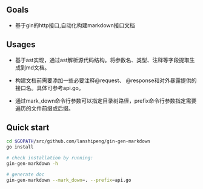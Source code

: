 ## Goals
- 基于gin的http接口,自动化构建markdown接口文档

## Usages

- 基于ast实现，通过ast解析源代码结构。将参数名、类型、注释等字段提取生成到md文档。

- 构建文档前需要添加一些必要注释@request、 @response和对外暴露提供的接口名。具体可参考api.go。

- 通过mark_down命令行参数可以指定目录树路径，prefix命令行参数指定需要遍历的文件前缀或后缀。


## Quick start
```bash
cd $GOPATH/src/github.com/lanshipeng/gin-gen-markdown
go install

# check installation by running:
gin-gen-markdown -h

# generate doc
gin-gen-markdown --mark_down=. --prefix=api.go
```
